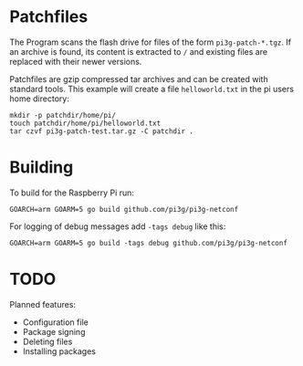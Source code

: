 # Patchfiles

The Program scans the flash drive for files of the form `pi3g-patch-*.tgz`. If
an archive is found, its content is extracted to `/` and existing files are
replaced with their newer versions.

Patchfiles are gzip compressed tar archives and can be created with standard
tools. This example will create a file `helloworld.txt` in the pi users home
directory:

    mkdir -p patchdir/home/pi/
    touch patchdir/home/pi/helloworld.txt
    tar czvf pi3g-patch-test.tar.gz -C patchdir .

# Building

To build for the Raspberry Pi run:

    GOARCH=arm GOARM=5 go build github.com/pi3g/pi3g-netconf

For logging of debug messages add `-tags debug` like this:

    GOARCH=arm GOARM=5 go build -tags debug github.com/pi3g/pi3g-netconf

# TODO

Planned features:

- Configuration file
- Package signing
- Deleting files
- Installing packages
